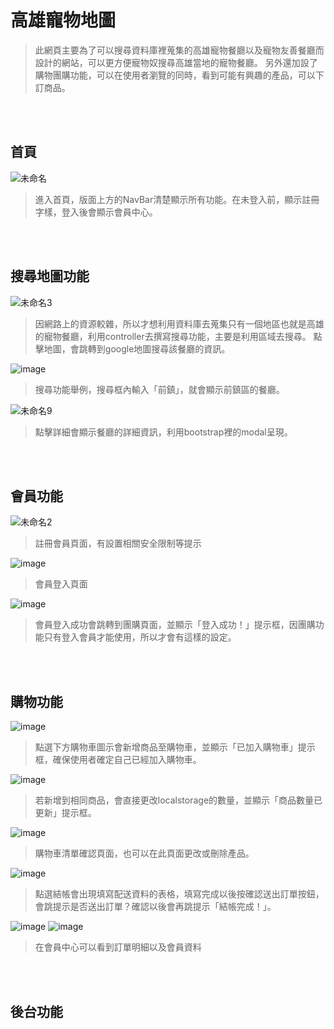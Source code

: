 # 高雄寵物地圖
> 此網頁主要為了可以搜尋資料庫裡蒐集的高雄寵物餐廳以及寵物友善餐廳而設計的網站，可以更方便寵物奴搜尋高雄當地的寵物餐廳。
> 另外還加設了購物團購功能，可以在使用者瀏覽的同時，看到可能有興趣的產品，可以下訂商品。

<br><br>

## 首頁
![未命名](https://user-images.githubusercontent.com/114054051/196020445-ba234065-5348-4a2e-845a-f72889b4fb6a.png)
> 進入首頁，版面上方的NavBar清楚顯示所有功能。在未登入前，顯示註冊字樣，登入後會顯示會員中心。

<br><br>
## 搜尋地圖功能
![未命名3](https://user-images.githubusercontent.com/114054051/196020631-1ea8f366-65e2-45da-85d2-1d07063e21d7.png)
> 因網路上的資源較雜，所以才想利用資料庫去蒐集只有一個地區也就是高雄的寵物餐廳，利用controller去撰寫搜尋功能，主要是利用區域去搜尋。
> 點擊地圖，會跳轉到google地圖搜尋該餐廳的資訊。

![image](https://user-images.githubusercontent.com/114054051/196021598-859385b3-9f71-42a3-b27c-18a2c6a49ac0.png)
> 搜尋功能舉例，搜尋框內輸入「前鎮」，就會顯示前鎮區的餐廳。

![未命名9](https://user-images.githubusercontent.com/114054051/196020847-a43a457b-bb86-4796-be52-9efaf8d0b70c.png)
> 點擊詳細會顯示餐廳的詳細資訊，利用bootstrap裡的modal呈現。

<br><br>
## 會員功能
![未命名2](https://user-images.githubusercontent.com/114054051/196020599-04205f74-fca3-4331-99af-53f0623c4815.png)
> 註冊會員頁面，有設置相關安全限制等提示

![image](https://user-images.githubusercontent.com/114054051/196021557-47f24745-d45c-4956-ac0b-ebaa8e63bae9.png)
> 會員登入頁面

![image](https://user-images.githubusercontent.com/114054051/196021571-1a4de31a-3959-441b-9a22-2924d873d814.png)
> 會員登入成功會跳轉到團購頁面，並顯示「登入成功！」提示框，因團購功能只有登入會員才能使用，所以才會有這樣的設定。

<br><br>
## 購物功能
![image](https://user-images.githubusercontent.com/114054051/196021704-fcb0bb9e-1ffe-4016-ab9c-6c41bf181962.png)
> 點選下方購物車圖示會新增商品至購物車，並顯示「已加入購物車」提示框，確保使用者確定自己已經加入購物車。

![image](https://user-images.githubusercontent.com/114054051/196021735-cf9eba3c-1874-4973-a540-a86e12377117.png)
> 若新增到相同商品，會直接更改localstorage的數量，並顯示「商品數量已更新」提示框。

![image](https://user-images.githubusercontent.com/114054051/196021762-dfb3ad50-73b7-4b0e-b6fb-a5572cd459a8.png)
> 購物車清單確認頁面，也可以在此頁面更改或刪除產品。

![image](https://user-images.githubusercontent.com/114054051/196021776-28692a4a-78c5-492f-9af4-05ed31c3a82f.png)
> 點選結帳會出現填寫配送資料的表格，填寫完成以後按確認送出訂單按鈕，會跳提示是否送出訂單？確認以後會再跳提示「結帳完成！」。

![image](https://user-images.githubusercontent.com/114054051/196021836-fc02cf94-171f-44f4-90d9-744993e0e3cd.png)
![image](https://user-images.githubusercontent.com/114054051/196021853-cc25b43d-0fe2-4c5b-a390-159f323209da.png)
> 在會員中心可以看到訂單明細以及會員資料

<br><br>

## 後台功能

